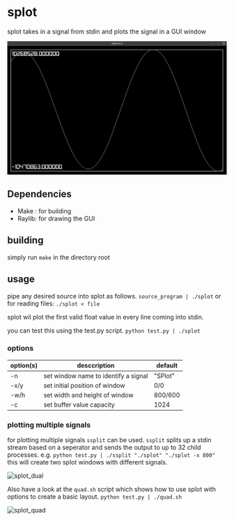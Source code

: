 # splot
splot takes in a signal from stdin and plots the signal in a GUI window

![splot](./imgs/splot.png)

## Dependencies

- Make	: for building
- Raylib: for drawing the GUI

## building

simply run `make` in the directory root

## usage

pipe any desired source into splot as follows.
```source_program | ./splot```
or for reading files:
```./splot < file```

splot wil plot the first valid float value in every line coming into stdin.

you can test this using the test.py script.
```python test.py | ./splot```

### options

| option(s) | desccription | default |
|-|-|-|
| -n | set window name to identify a signal | "SPlot" |
| -x/y | set initial position of window | 0/0 |
| -w/h | set width and height of window | 800/600 |
| -c | set buffer value capacity | 1024 |

### plotting multiple signals

for plotting multiple signals `ssplit` can be used.
`ssplit` splits up a stdin stream based on a seperator and sends the output to up to 32 child processes.
e.g.
```python test.py | ./ssplit "./splot" "./splot -x 800"```
this will create two splot windows with different signals.

![splot_dual](./imgs/splot_dual.png)

Also have a look at the `quad.sh` script which shows how to use splot with options to create a basic layout.
```python test.py | ./quad.sh```

![splot_quad](./imgs/splot_quad.png)


